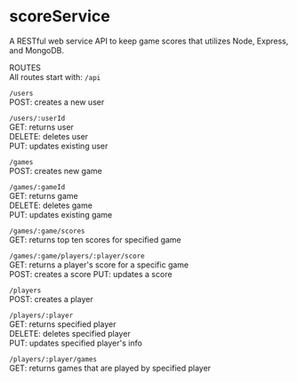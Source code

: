 # scoreService
A RESTful web service API to keep game scores that utilizes Node, Express, and MongoDB.

ROUTES  
All routes start with: `/api`

`/users`  
POST: creates a new user  

`/users/:userId`  
GET: returns user  
DELETE: deletes user  
PUT: updates existing user  

`/games`  
POST: creates new game  

`/games/:gameId`  
GET: returns game  
DELETE: deletes game  
PUT: updates existing game  

`/games/:game/scores`  
GET: returns top ten scores for specified game  

`/games/:game/players/:player/score`  
GET: returns a player's score for a specific game  
POST: creates a score
PUT: updates a score  

`/players`  
POST: creates a player  

`/players/:player`  
GET: returns specified player  
DELETE: deletes specified player  
PUT: updates specified player's info  

`/players/:player/games`  
GET: returns games that are played by specified player  

<!-- Todo
change unique columns instead of _ids where fit
fix scoring type, adjust when low or high is desired
change id's to names in urls
drop db and retest routes manually
do testing
add auth
connect it with a game
 -->
